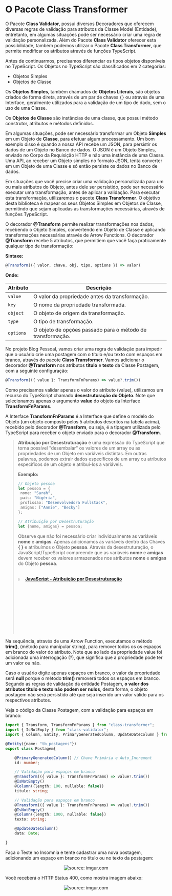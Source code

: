 <h1>O Pacote Class Transformer</h1>



O Pacote **Class Validator**, possui diversos Decoradores que oferecem diversas regras de validação para atributos da Classe Model (Entidade), entretanto, em algumas situações pode ser necessário criar uma regra de validação personalizada. Além do Pacote **Class Validator** oferecer esta possibilidade, também podemos utilizar o Pacote **Class Transformer**, que permite modificar os atributos através de funções TypeScript.

Antes de continuarmos, precisamos diferenciar os tipos objetos disponíveis no TypeScript. Os Objetos no TypeScript são classificados em 2 categorias:

- Objetos Simples
- Objetos de Classe

Os **Objetos Simples**, também chamados de **Objetos Literais**, são objetos criados de forma direta, através de um par de chaves `{}` ou através de uma Interface, geralmente utilizados para a validação de um tipo de dado, sem o uso de uma Classe. 

Os **Objetos de Classe** são instâncias de uma classe, que possui método construtor, atributos e métodos definidos.

Em algumas situações, pode ser necessário transformar um Objeto **Simples** em um Objeto de **Classe**, para efetuar algum processamento. Um bom exemplo disso é quando a nossa API recebe um JSON, para persistir os dados de um Objeto no Banco de dados. O JSON é um Objeto Simples, enviado no Corpo da Requisição HTTP e não uma instância de uma Classe. Uma API, ao receber um Objeto simples no formato JSON, tenta converter em um Objeto de uma Classe e só então persiste os dados no Banco de dados.

Em situações que você precise criar uma validação personalizada para um ou mais atributos do Objeto, antes dele ser persistido, pode ser necessário executar uma transformação, antes de aplicar a validação. Para executar esta transformação, utilizaremos o pacote **Class Transformer**. O objetivo desta biblioteca é mapear os seus Objetos  Simples em Objetos de Classe, permitindo que sejam aplicadas as transformações necessárias, através de funções TypeScript.

O decorador **@Transform** permite realizar transformações nos dados, recebendo o Objeto Simples, convertendo em Objeto de Classe e aplicando transformações necessárias através de Arrow Functions. O decorador **@Transform** recebe 5 atributos, que permitiem que você faça praticamente qualquer tipo de  transformação:

**Sintaxe:**

```ts
@Transform(({ valor, chave, obj, tipo, options }) => valor)
```

**Onde:**

| Atributo  | Descrição                                                  |
| --------- | ---------------------------------------------------------- |
| `value`   | O valor da propriedade antes da transformação.             |
| `key`     | O nome da propriedade transformada.                        |
| `object`  | O objeto de origem da transformação.                       |
| `type`    | O tipo de transformação.                                   |
| `options` | O objeto de opções passado para o método de transformação. |

No projeto Blog Pessoal, vamos criar uma regra de validação para impedir que o usuário crie uma postagem com o título e/ou texto com espaços em branco, através do pacote **Class Transformer**. Vamos adicionar o decorador **@Transform** nos atributos **titulo** e **texto** da Classe Postagem, com a seguinte configuração:

```ts
@Transform(({ value }: TransformFnParams) => value?.trim())
```

Como precisamos validar apenas o valor do atributo (value), utilizamos um recurso do TypeScript chamado  **desestruturação do Objeto**. Note que selecionamos apenas o argumento **value** do objeto da Interface **TransformFnParams**. 

A Interface **TransformFnParams** é a Interface que define o modelo do Objeto (um objeto composto pelos 5 atributos descritos na tabela acima), recebido pelo decorador **@Transform**, ou seja, é a tipagem utilizada pelo TypeScript para receber o objeto enviado para o decorador **@Transform**.

> **Atribuição por Desestruturação** é uma expressão do TypeScript que torna possível  "desembalar" os valores de um array ou as propriedades de um Objeto em variáveis distintas. Em outras palavras, podemos extrair dados específicos de um array ou atributos específicos de um objeto e atribuí-los a variáveis. 
>
> **Exemplo:** 
>
> ```ts
> // Objeto pessoa
> let pessoa = {
>  nome: "Sarah", 
>  pais: "Nigéria", 
>  profissao: "Desenvolvedora Fullstack", 
>  amigas: ["Annie", "Becky"]
> };
> 
> // Atribuição por Desestruturação
> let {nome, amigas} = pessoa;
> ```
>
> Observe que não foi necessário criar individualmente as variáveis **nome** e **amigas**. Apenas adicionamos as variáveis dentro das Chaves **{ }** e atribuímos o Objeto **pessoa**. Através da desestruturação, o JavaScript/TypeScript compreende que as variáveis **nome** e **amigas** devem receber os valores armazenados nos atributos  **nome** e **amigas** do Objeto **pessoa**.
>
> <br />
>
> <div align="left"><img src="https://i.imgur.com/r9lrbPG.png" title="source: imgur.com" width="4%"/> <a href="https://developer.mozilla.org/pt-BR/docs/Web/JavaScript/Reference/Operators/Destructuring_assignment" target="_blank"><b>JavaScript - Atribuição por Desestruturação</b></a></div>
>
> <br />

Na sequência, através de uma Arrow Function, executamos o método **trim()**, (método para manipular string), para remover todos os os espaços em branco do valor do atributo. Note que ao lado da propriedade value foi adicionada uma interrogação (?), que significa que a propriedade pode ter um valor ou não.

Caso o usuário digite apenas espaços em branco, o valor da propriedade será **null** porque o método **trim()** removerá todos os espaços em branco. Segundo as regras de validação da entidade Postagem, **o valor dos atributos titulo e texto não podem ser nulos**, desta forma, o objeto postagem não será persistido até que seja inserido um valor válido para os respectivos atributos.  

Veja o código da Classe Postagem, com a validação para espaços em branco:

```ts
import { Transform, TransformFnParams } from "class-transformer";
import { IsNotEmpty } from "class-validator";
import { Column, Entity, PrimaryGeneratedColumn, UpdateDateColumn } from "typeorm";

@Entity({name: "tb_postagens"})
export class Postagem{

    @PrimaryGeneratedColumn() // Chave Primária e Auto_Increment
    id: number;

    // Validação para espaços em branco
    @Transform(({ value }: TransformFnParams) => value?.trim()) 
    @IsNotEmpty()
    @Column({length: 100, nullable: false})
    titulo: string;

    // Validação para espaços em branco
    @Transform(({ value }: TransformFnParams) => value?.trim())
    @IsNotEmpty()
    @Column({length: 1000, nullable: false})
    texto: string;

    @UpdateDateColumn()
    data: Date;

}
```

Faça o Teste no Insomnia e tente cadastrar uma nova postagem, adicionando um espaço em branco no título ou no texto da postagem:

<div align="center"><img src="https://i.imgur.com/YgFvK1h.png" title="source: imgur.com" /></div>

Você receberá o HTTP Status  400, como mostra imagem abaixo:

<div align="center"><img src="https://i.imgur.com/4Go96dH.png" title="source: imgur.com" /></div>
